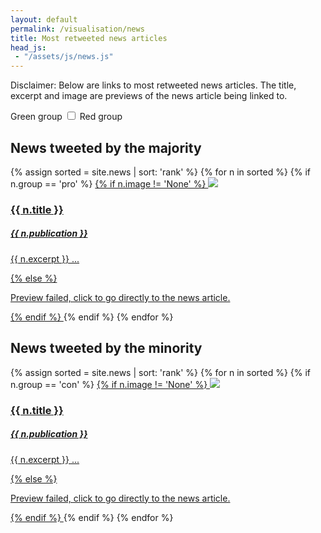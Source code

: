 ```yaml
---
layout: default
permalink: /visualisation/news
title: Most retweeted news articles
head_js:
 - "/assets/js/news.js"
---
```



Disclaimer: Below are links to most retweeted news articles. The title, excerpt and image are previews of the news article being linked to.

<div class="toggle text-center">
  <span class="green">Green group</span>
  <label class="switch"><input type="checkbox" onclick="Redraw(this)"><span class="slider"></span></label>
  <span class="red">Red group</span>
</div>


<div id="news-pro">
<h2 class="text-center">News tweeted by the majority</h2>
{% assign sorted = site.news | sort: 'rank' %}
{% for n in sorted %}
  {% if n.group == 'pro' %}
  <a class="col-1-of-3 text-center" href="{{ n.link }}" rel="noopener noreferrer" target="_blank">
  {% if n.image != 'None' %}
    <img src="{{ n.image }}">
    <h3>{{ n.title }}</h3>
    <h5>{{ n.publication }}</h5>
    <p>{{ n.excerpt }} ...</p>
  {% else %}
    <div class="preview-failed">
    <p>Preview failed, click to go directly to the news article.</p>
    </div>
  {% endif %}
  </a>
  {% endif %}
{% endfor %}
</div>

<div id="news-con" class="hide">
<h2 class="text-center">News tweeted by the minority</h2>
{% assign sorted = site.news | sort: 'rank' %}
{% for n in sorted %}
  {% if n.group == 'con' %}
  <a class="col-1-of-3 text-center" href="{{ n.link }}" rel="noopener noreferrer" target="_blank">
  {% if n.image != 'None' %}
    <img src="{{ n.image }}">
    <h3>{{ n.title }}</h3>
    <h5>{{ n.publication }}</h5>
    <p>{{ n.excerpt }} ...</p>
  {% else %}
    <div class="preview-failed">
    <p>Preview failed, click to go directly to the news article.</p>
    </div>
  {% endif %}
  </a>
  {% endif %}
{% endfor %}
</div>
